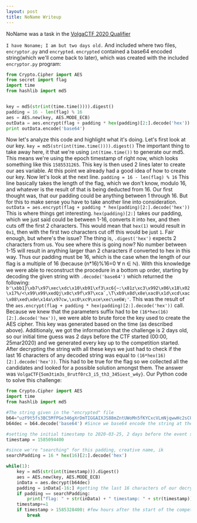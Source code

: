 ```yaml
---
layout: post
title: NoName Writeup
---
```


NoName was a task in the [VolgaCTF 2020 Qualifier](https://ctftime.org/event/933")

```I have Noname; I am but two days old.```
And included where two files, ```encryptor.py``` and ```encrypted```.
```encrypted``` contained a base64 encoded string(which we'll come back to later), which was created with the included ```encryptor.py``` program:
```python
from Crypto.Cipher import AES
from secret import flag
import time
from hashlib import md5


key = md5(str(int(time.time()))).digest()
padding = 16 - len(flag) % 16
aes = AES.new(key, AES.MODE_ECB)
outData = aes.encrypt(flag + padding * hex(padding)[2:].decode('hex'))
print outData.encode('base64')
```

Now let's analyze this code and highlight what it's doing. Let's first look at our key.
```key = md5(str(int(time.time()))).digest()```
The important thing to take away here, it that we're using ```int(time.time())``` to generate our md5.
This means we're using the epoch timestamp of right now, which looks something like this ```1585531265```.
This key is then used 2 lines later to create our aes variable. At this point we already had a good idea of how to create our key.
Now let's look at the next line.
```padding = 16 - len(flag) % 16```
This line basically takes the length of the flag, which we don't know, modulo 16, and whatever is the result of that is being deducted from 16.
Our first thought was, that our padding could be anything between 1 through 16. But for this to make sense you have to take another line into consideration.
```outData = aes.encrypt(flag + padding * hex(padding)[2:].decode('hex'))```
This is where things get interesting. ```hex(padding)[2:]``` takes our padding, which we just said could be between 1-16, converts it into hex, and then cuts off the first 2 characters.
This would mean that ```hex(1)``` would result in ```0x1```, then with the first two characters cut off this would be just ```1```.
Fair enough, but where's the issue?
The thing is, ```.digest('hex')``` expects 2 characters from us. You see where this is going now? No number between 1-15 will result in anything larger than 2 characters if converted to hex in this way.
Thus our padding must be 16, which is the case when the length of our flag is a multiple of 16 (because (n*16)%16=0 &forall; n &isin; &Nopf;).
With this knowledge we were able to reconstruct the procedure in a bottom up order, starting by decoding the given string with ```.decode('base64')``` which returned the following: ```b'\xbb1}\xb7\x97\xec\xdc\x10\xb91\xf3\xc6{~:\x81z\xc3\x992\x06\x18\x02\x17%/<\x99\x99\xedQj\x0c\x9f\x97\xca`,\T\xb9\x8d\x8e\xac0\x1d\xcd\xac\x08\xed\xde\x14a\x97cw,\xc0\xc9\xce\xec\xe6W;'```. This was the result of the ```aes.encrypt(flag + padding * hex(padding)[2:].decode('hex'))``` call. Because we knew that the parameters suffix had to be ```(16*hex(16)[2:].decode('hex'))```, we were able to brute force the key used to create the AES cipher.
This key was generated based on the time (as described above). Additionaly, we got the information that the challenge is 2 days old, so our initial time guess was 2 days before the CTF started (00:00, 25mar2020) and we generated every key up to the competition started. After decrypting the string with all these keys we just had to check if the last 16 characters of any decoded string was equal to ```(16*hex(16)[2:].decode('hex'))```. This had to be true for the flag so we collected all the candidates and looked for a possible solution amongst them. The answer was ```VolgaCTF{5om3tim3s_8rutf0rc3_i5_th3_345iest_w4y}```.
Our Python code to solve this challenge:
 
```python
from Crypto.Cipher import AES
import time
from hashlib import md5

#The string given in the "encrypted" file
b64="uzF9t5fs3BC5MfPGe346gXrDmTIGGAIXJS88mZntUWoMn5fKYCxcVLmNjqwwHc2sCO3eFGGXY3cswMnO7OZXOw=="
b64dec = b64.decode('base64') #Since we base64 encode the string at the end of encryptor.py

#setting the initial timestamp to 2020-03-25, 2 days before the event started
timestamp = 1585094400

#since we're "searching" for this padding, creative name, ik
searchPadding = 16 * hex(16)[2:].decode('hex')

while(1):
	key = md5(str(int(timestamp))).digest()
	aes = AES.new(key, AES.MODE_ECB)
	inData = aes.decrypt(b64dec)
	padding = inData[-16:] #getting the last 16 characters of our decrypted string
	if padding == searchPadding:
		print("flag: " + str(inData) + " timestamp: " + str(timestamp))
	timestamp+=1
	if timestamp > 1585328400: #few hours after the start of the competition
		break
```
